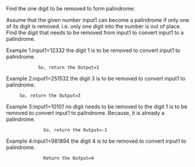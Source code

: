 Find the one digit to be removed to form palindrome:

Assume that the given number input1 can become a palindrome if only one of its digit is removed. i.e. only one digit into the number is out of place. Find the digit that needs to be removed from input1 to convert input1 to a palindrome.

Example 1:input1=12332 the digit 1 is to be removed to convert input1 to palindrome.

                So, return the Output=1

Example 2:input1=251532 the digit 3 is to be removed to convert input1 to palindrome.

         So, return the Output=3

Example 3:input1=10101 no digit needs to be removed to the digit 1 is to be removed to convert input1 to palindrome. Because, it is already a palindrome.

                  So, return the Output=-1

Example 4:input1=981894 the digit 4 is to be removed to convert input1 to palindrome.

                  Return the Output=4
